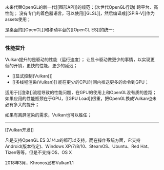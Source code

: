 未来代替OpenGL的新一代[[图形API]]的规范；(次世代OpenGL行动)
跨平台、高性能；
没有专门的着色器语言，可以使用[[GLSL]]，然后编译成[[SPIR-V]]作为assets使用；

是桌面的[[OpenGL]]和移动平台的[[OpenGL ES]]的统一;
***
### 性能提升
Vulkan提升的是驱动的性能（运行速度）；
让显卡驱动做更少的事情，以实现更低的开销，更快的性能，更少的延迟；
- [[显式控制(Vulkan)]]
- [[多线程渲染(Vulkan)]]
能在更少的CPU时间内推送更多的命令到GPU；

适用于[[渲染]]流程导致的性能问题，在GPU的使用上和OpenGL没有质的差距；
如果应用的性能瓶颈在于GPU，[[GPU Load]]很重，把OpenGL换成Vulkan也未必有多大的提升；

如果有离屏渲染的需求，Vulkan也可以胜任；
***
[[Vulkan开发]]

凡是支持OpenGL ES 3.1/4.x的都可以支持，而在操作系统方面，它支持Android(版本待定)、Windows XP/7/8/10、SteamOS、Ubuntu、Red Hat、Tizen等等，但是不支持iOS、OS X

2018年3月，Khronos发布Vulkan1.1




